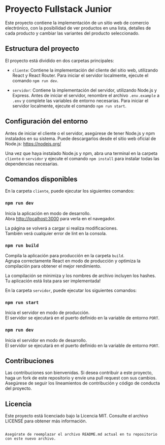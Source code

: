 # Proyecto Fullstack Junior

Este proyecto contiene la implementación de un sitio web de comercio electrónico, con la posibilidad de ver productos en una lista, detalles de cada producto y cambiar las variantes del producto seleccionado.

## Estructura del proyecto

El proyecto está dividido en dos carpetas principales:

- `cliente`: Contiene la implementación del cliente del sitio web, utilizando React y React Router. Para iniciar el servidor localmente, ejecute el comando `npm run dev`.

- `servidor`: Contiene la implementación del servidor, utilizando Node.js y Express. Antes de iniciar el servidor, renombre el archivo `.env.example` a `.env` y complete las variables de entorno necesarias. Para iniciar el servidor localmente, ejecute el comando `npm run start`.

## Configuración del entorno

Antes de iniciar el cliente o el servidor, asegúrese de tener Node.js y npm instalados en su sistema. Puede descargarlos desde el sitio web oficial de Node.js: https://nodejs.org/

Una vez que haya instalado Node.js y npm, abra una terminal en la carpeta `cliente` o `servidor` y ejecute el comando `npm install` para instalar todas las dependencias necesarias.

## Comandos disponibles

En la carpeta `cliente`, puede ejecutar los siguientes comandos:

### `npm run dev`

Inicia la aplicación en modo de desarrollo.<br />
Abra [http://localhost:3000](http://localhost:3000) para verla en el navegador.

La página se volverá a cargar si realiza modificaciones.<br />
También verá cualquier error de lint en la consola.

### `npm run build`

Compila la aplicación para producción en la carpeta `build`.<br />
Agrupa correctamente React en modo de producción y optimiza la compilación para obtener el mejor rendimiento.

La compilación se minimiza y los nombres de archivo incluyen los hashes.<br />
Tu aplicación está lista para ser implementada!

En la carpeta `servidor`, puede ejecutar los siguientes comandos:

### `npm run start`

Inicia el servidor en modo de producción.<br />
El servidor se ejecutará en el puerto definido en la variable de entorno `PORT`.

### `npm run dev`

Inicia el servidor en modo de desarrollo.<br />
El servidor se ejecutará en el puerto definido en la variable de entorno `PORT`.

## Contribuciones

Las contribuciones son bienvenidas. Si desea contribuir a este proyecto, haga un fork de este repositorio y envíe una pull request con sus cambios. Asegúrese de seguir los lineamientos de contribución y código de conducta del proyecto.

## Licencia

Este proyecto está licenciado bajo la Licencia MIT. Consulte el archivo LICENSE para obtener más información.
```

Asegúrate de reemplazar el archivo README.md actual en tu repositorio con este nuevo archivo.
